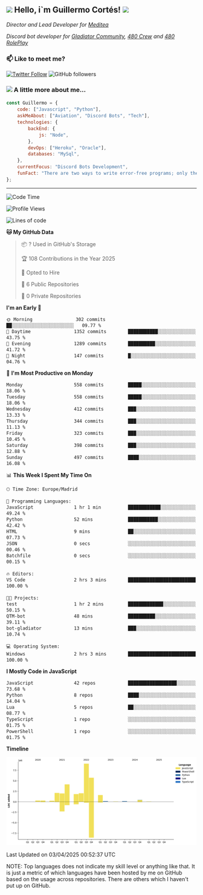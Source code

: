 <h2><img src="https://emojis.slackmojis.com/emojis/images/1531849430/4246/blob-sunglasses.gif?1531849430" width="30"/> Hello, i`m Guillermo Cortés! <img src="https://media.giphy.com/media/PiuVH04cd9JcmqqWKK/giphy.gif" width="50"></h2>
<p><em>Director and Lead Developer for <a href="https://mediteavirtual.es/">Meditea</a>
</em></p>
<p><em>Discord bot developer for <a href="https://discord.comunidadgladiator.com">Gladiator Community</a>, <a href="https://discord.gg/UpvpkUbGdA">480 Crew</a> and <a href="https://discord.gg/dmMRQgH3tu">480 RolePlay</a>
</em></p>

### 📫 Like to meet me?

[![Twitter Follow](https://img.shields.io/twitter/follow/concara3443?label=Follow)](https://twitter.com/intent/follow?screen_name=concara3443)
![GitHub followers](https://img.shields.io/github/followers/concara3443?label=Follow&style=social)

### <img src="https://media.giphy.com/media/WFZvB7VIXBgiz3oDXE/giphy.gif" width="50"> A little more about me...  

```javascript
const Guillermo = {
    code: ["Javascript", "Python"],
    askMeAbout: ["Aviation", "Discord Bots", "Tech"],
    technologies: {
        backEnd: {
            js: "Node",
        },
        devOps: ["Heroku", "Oracle"],
        databases: "MySql",
    },
    currentFocus: "Discord Bots Development",
    funFact: "There are two ways to write error-free programs; only the third one works"
};
```

---

<!--START_SECTION:waka-->
![Code Time](http://img.shields.io/badge/Code%20Time-569%20hrs%2036%20mins-blue)

![Profile Views](http://img.shields.io/badge/Profile%20Views-0-blue)

![Lines of code](https://img.shields.io/badge/From%20Hello%20World%20I%27ve%20Written-29.5%20million%20lines%20of%20code-blue)

**🐱 My GitHub Data** 

> 📦 ? Used in GitHub's Storage 
 > 
> 🏆 108 Contributions in the Year 2025
 > 
> 💼 Opted to Hire
 > 
> 📜 6 Public Repositories 
 > 
> 🔑 0 Private Repositories 
 > 
**I'm an Early 🐤** 

```text
🌞 Morning                302 commits         ██░░░░░░░░░░░░░░░░░░░░░░░   09.77 % 
🌆 Daytime                1352 commits        ███████████░░░░░░░░░░░░░░   43.75 % 
🌃 Evening                1289 commits        ██████████░░░░░░░░░░░░░░░   41.72 % 
🌙 Night                  147 commits         █░░░░░░░░░░░░░░░░░░░░░░░░   04.76 % 
```
📅 **I'm Most Productive on Monday** 

```text
Monday                   558 commits         █████░░░░░░░░░░░░░░░░░░░░   18.06 % 
Tuesday                  558 commits         █████░░░░░░░░░░░░░░░░░░░░   18.06 % 
Wednesday                412 commits         ███░░░░░░░░░░░░░░░░░░░░░░   13.33 % 
Thursday                 344 commits         ███░░░░░░░░░░░░░░░░░░░░░░   11.13 % 
Friday                   323 commits         ███░░░░░░░░░░░░░░░░░░░░░░   10.45 % 
Saturday                 398 commits         ███░░░░░░░░░░░░░░░░░░░░░░   12.88 % 
Sunday                   497 commits         ████░░░░░░░░░░░░░░░░░░░░░   16.08 % 
```


📊 **This Week I Spent My Time On** 

```text
🕑︎ Time Zone: Europe/Madrid

💬 Programming Languages: 
JavaScript               1 hr 1 min          ████████████░░░░░░░░░░░░░   49.24 % 
Python                   52 mins             ███████████░░░░░░░░░░░░░░   42.42 % 
HTML                     9 mins              ██░░░░░░░░░░░░░░░░░░░░░░░   07.73 % 
JSON                     0 secs              ░░░░░░░░░░░░░░░░░░░░░░░░░   00.46 % 
Batchfile                0 secs              ░░░░░░░░░░░░░░░░░░░░░░░░░   00.15 % 

🔥 Editors: 
VS Code                  2 hrs 3 mins        █████████████████████████   100.00 % 

🐱‍💻 Projects: 
test                     1 hr 2 mins         █████████████░░░░░░░░░░░░   50.15 % 
QTM-bot                  48 mins             ██████████░░░░░░░░░░░░░░░   39.11 % 
bot-gladiator            13 mins             ███░░░░░░░░░░░░░░░░░░░░░░   10.74 % 

💻 Operating System: 
Windows                  2 hrs 3 mins        █████████████████████████   100.00 % 
```

**I Mostly Code in JavaScript** 

```text
JavaScript               42 repos            ██████████████████░░░░░░░   73.68 % 
Python                   8 repos             ████░░░░░░░░░░░░░░░░░░░░░   14.04 % 
Lua                      5 repos             ██░░░░░░░░░░░░░░░░░░░░░░░   08.77 % 
TypeScript               1 repo              ░░░░░░░░░░░░░░░░░░░░░░░░░   01.75 % 
PowerShell               1 repo              ░░░░░░░░░░░░░░░░░░░░░░░░░   01.75 % 
```



**Timeline**

![Lines of Code chart](https://raw.githubusercontent.com/Concara3443/Concara3443/main/assets/bar_graph.png)


 Last Updated on 03/04/2025 00:52:37 UTC
<!--END_SECTION:waka-->

NOTE: Top languages does not indicate my skill level or anything like that. It is just a metric of which languages have been hosted by me on GitHub based on the usage across repositories. There are others which I haven't put up on GitHub.
